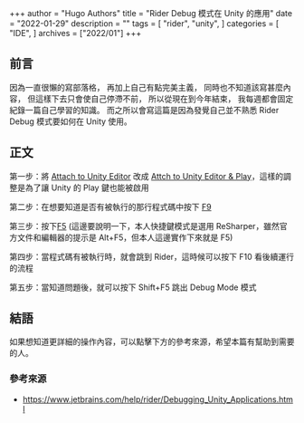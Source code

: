 +++
author = "Hugo Authors"
title = "Rider Debug 模式在 Unity 的應用"
date = "2022-01-29"
description = ""
tags = [
    "rider",
    "unity",
]
categories = [
    "IDE",
]
archives = ["2022/01"]
+++

## 前言

因為一直很懶的寫部落格，
再加上自己有點完美主義，
同時也不知道該寫甚麼內容，
但這樣下去只會使自己停滯不前，
所以從現在到今年結束，
我每週都會固定紀錄一篇自己學習的知識。
而之所以會寫這篇是因為發覺自己並不熟悉 Rider Debug 模式要如何在 Unity 使用。

## 正文

第一步：將 [Attach to Unity Editor](https://i.imgur.com/dfncCpY.png) 改成 [Attch to Unity Editor & Play](https://i.imgur.com/TcCUo4w.png)，這樣的調整是為了讓 Unity 的 Play 鍵也能被啟用

第二步：在想要知道是否有被執行的那行程式碼中按下 [F9](https://i.imgur.com/1VLwxZp.png)

第三步：按下[F5](https://resources.jetbrains.com/help/img/rider/2021.3/icons.actions.startDebugger_dark.png) (這邊要說明一下，本人快捷鍵模式是選用 ReSharper，雖然官方文件和編輯器的提示是 Alt+F5，但本人這邊實作下來就是 F5)

第四步：當程式碼有被執行時，就會跳到 Rider，這時候可以按下 F10 看後續運行的流程

第五步：當知道問題後，就可以按下 Shift+F5 跳出 Debug Mode 模式

## 結語

如果想知道更詳細的操作內容，可以點擊下方的參考來源，希望本篇有幫助到需要的人。

### 參考來源
 - https://www.jetbrains.com/help/rider/Debugging_Unity_Applications.html 